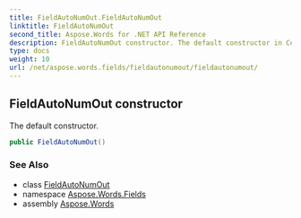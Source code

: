 ```yaml
---
title: FieldAutoNumOut.FieldAutoNumOut
linktitle: FieldAutoNumOut
second_title: Aspose.Words for .NET API Reference
description: FieldAutoNumOut constructor. The default constructor in C#.
type: docs
weight: 10
url: /net/aspose.words.fields/fieldautonumout/fieldautonumout/
---
```

## FieldAutoNumOut constructor

The default constructor.

```csharp
public FieldAutoNumOut()
```

### See Also

* class [FieldAutoNumOut](../)
* namespace [Aspose.Words.Fields](../../fieldautonumout/)
* assembly [Aspose.Words](../../../)
